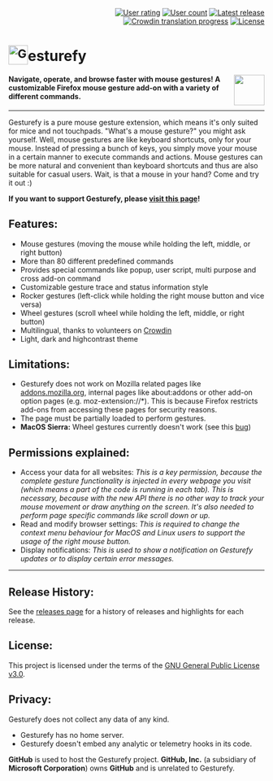 <p align="right">
 <a href="https://addons.mozilla.org/firefox/addon/gesturefy/reviews/"><img alt="User rating" src="https://img.shields.io/amo/stars/gesturefy.svg"></a>
 <a href="https://addons.mozilla.org/firefox/addon/gesturefy/statistics"><img alt="User count" src="https://img.shields.io/amo/users/gesturefy.svg"></a>
 <a href="https://github.com/Robbendebiene/Gesturefy/releases"><img alt="Latest release" src="https://img.shields.io/github/release/robbendebiene/gesturefy.svg"></a>
 <a href="https://crowdin.com/project/gesturefy"><img alt="Crowdin translation progress" src="https://badges.crowdin.net/gesturefy/localized.svg"></a>
 <a href="https://github.com/Robbendebiene/Gesturefy/blob/master/LICENSE"><img alt="License" src="https://img.shields.io/github/license/robbendebiene/gesturefy.svg"></a>
</p>

# <sub><img alt="G" src="https://github.com/Robbendebiene/Gesturefy/blob/master/src/resources/img/iconx48.png" height="38" width="38"></sub>esturefy

#### [<img height="60" align="right" src="https://blog.mozilla.org/addons/files/2020/04/get-the-addon-fx-apr-2020.svg">](https://addons.mozilla.org/firefox/addon/gesturefy/) Navigate, operate, and browse faster with mouse gestures! A customizable Firefox mouse gesture add-on with a variety of different commands.

***

Gesturefy is a pure mouse gesture extension, which means it's only suited for mice and not touchpads. "What's a mouse gesture?" you might ask yourself. Well, mouse gestures are like keyboard shortcuts, only for your mouse. Instead of pressing a bunch of keys, you simply move your mouse in a certain manner to execute commands and actions. Mouse gestures can be more natural and convenient than keyboard shortcuts and thus are also suitable for casual users. Wait, is that a mouse in your hand? Come and try it out :)

**If you want to support Gesturefy, please [visit this page](https://github.com/Robbendebiene/Gesturefy/wiki/FAQ#where-and-how-can-i-support-gesturefy)!**

## Features:

 - Mouse gestures (moving the mouse while holding the left, middle, or right button)
 - More than 80 different predefined commands
 - Provides special commands like popup, user script, multi purpose and cross add-on command
 - Customizable gesture trace and status information style
 - Rocker gestures (left-click while holding the right mouse button and vice versa)
 - Wheel gestures (scroll wheel while holding the left, middle, or right button)
 - Multilingual, thanks to volunteers on [Crowdin](https://crowdin.com/project/gesturefy)
 - Light, dark and highcontrast theme

## Limitations:

 - Gesturefy does not work on Mozilla related pages like [addons.mozilla.org](https://addons.mozilla.org), internal pages like about:addons or other add-on option pages (e.g. moz-extension://*). This is because Firefox restricts add-ons from accessing these pages for security reasons.
 - The page must be partially loaded to perform gestures.
 - **MacOS Sierra:** Wheel gestures currently doesn't work (see this [bug](https://bugzilla.mozilla.org/show_bug.cgi?id=1424893))

## Permissions explained:

 - Access your data for all websites: *This is a key permission, because the complete gesture functionality is injected in every webpage you visit (which means a part of the code is running in each tab). This is necessary, because with the new API there is no other way to track your mouse movement or draw anything on the screen. It's also needed to perform page specific commands like scroll down or up.*
 - Read and modify browser settings: *This is required to change the context menu behaviour for MacOS and Linux users to support the usage of the right mouse button.*
 - Display notifications: *This is used to show a notification on Gesturefy updates or to display certain error messages.*


***

## Release History:

See the [releases page](https://github.com/Robbendebiene/Gesturefy/releases) for a history of releases and highlights for each release.

## License:

This project is licensed under the terms of the [GNU General Public License v3.0](https://github.com/Robbendebiene/Gesturefy/blob/master/LICENSE).

## Privacy:

Gesturefy does not collect any data of any kind.

* Gesturefy has no home server.
* Gesturefy doesn't embed any analytic or telemetry hooks in its code.

**GitHub** is used to host the Gesturefy project. **GitHub, Inc.** (a subsidiary of **Microsoft Corporation**) owns **GitHub** and is unrelated to Gesturefy.
